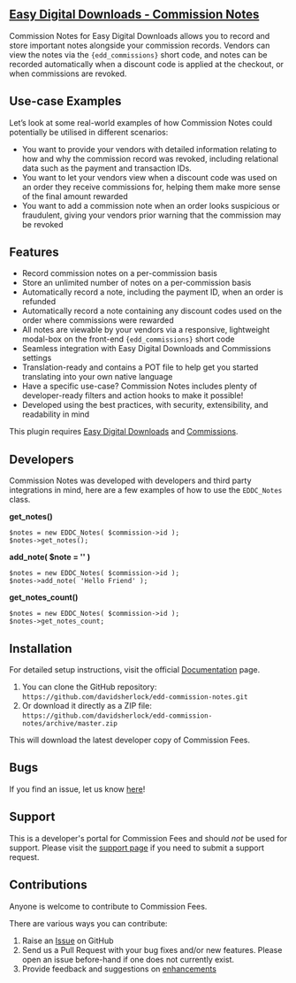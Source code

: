 ## [Easy Digital Downloads - Commission Notes](https://wordpress.org/plugins/edd-commission-notes/)

Commission Notes for Easy Digital Downloads allows you to record and store important notes alongside your commission records. Vendors can view the notes via the `{edd_commissions}` short code, and notes can be recorded automatically when a discount code is applied at the checkout, or when commissions are revoked.

## Use-case Examples

Let’s look at some real-world examples of how Commission Notes could potentially be utilised in different scenarios:

* You want to provide your vendors with detailed information relating to how and why the commission record was revoked, including relational data such as the payment and transaction IDs.
* You want to let your vendors view when a discount code was used on an order they receive commissions for, helping them make more sense of the final amount rewarded
* You want to add a commission note when an order looks suspicious or fraudulent, giving your vendors prior warning that the commission may be revoked

## Features

* Record commission notes on a per-commission basis
* Store an unlimited number of notes on a per-commission basis
* Automatically record a note, including the payment ID, when an order is refunded
* Automatically record a note containing any discount codes used on the order where commissions were rewarded
* All notes are viewable by your vendors via a responsive, lightweight modal-box on the front-end `{edd_commissions}` short code
* Seamless integration with Easy Digital Downloads and Commissions settings
* Translation-ready and contains a POT file to help get you started translating into your own native language
* Have a specific use-case? Commission Notes includes plenty of developer-ready filters and action hooks to make it possible!
* Developed using the best practices, with security, extensibility, and readability in mind

This plugin requires [Easy Digital Downloads](http://wordpress.org/extend/plugins/easy-digital-downloads/) and [Commissions](https://easydigitaldownloads.com/downloads/commissions/).

## Developers

Commission Notes was developed with developers and third party integrations in mind, here are a few examples of how to use the `EDDC_Notes` class.

**get_notes()**

~~~~
$notes = new EDDC_Notes( $commission->id );
$notes->get_notes();
~~~~

**add_note( $note = '' )**

~~~~
$notes = new EDDC_Notes( $commission->id );
$notes->add_note( 'Hello Friend' );
~~~~

**get_notes_count()**

~~~~
$notes = new EDDC_Notes( $commission->id );
$notes->get_notes_count;
~~~~

## Installation

For detailed setup instructions, visit the official [Documentation](https://sellcomet.com) page.

1. You can clone the GitHub repository: `https://github.com/davidsherlock/edd-commission-notes.git`
2. Or download it directly as a ZIP file: `https://github.com/davidsherlock/edd-commission-notes/archive/master.zip`

This will download the latest developer copy of Commission Fees.

## Bugs

If you find an issue, let us know [here](https://github.com/davidsherlock/edd-commission-notes/issues?state=open)!

## Support

This is a developer's portal for Commission Fees and should _not_ be used for support. Please visit the [support page](https://wordpress.org/support/plugin/edd-commission-notes) if you need to submit a support request.

## Contributions

Anyone is welcome to contribute to Commission Fees.

There are various ways you can contribute:

1. Raise an [Issue](https://github.com/davidsherlock/edd-commission-notes/issues) on GitHub
2. Send us a Pull Request with your bug fixes and/or new features. Please open an issue before-hand if one does not currently exist.
3. Provide feedback and suggestions on [enhancements](https://github.com/davidsherlock/edd-commission-notes/issues?direction=desc&labels=Enhancement&page=1&sort=created&state=open)
